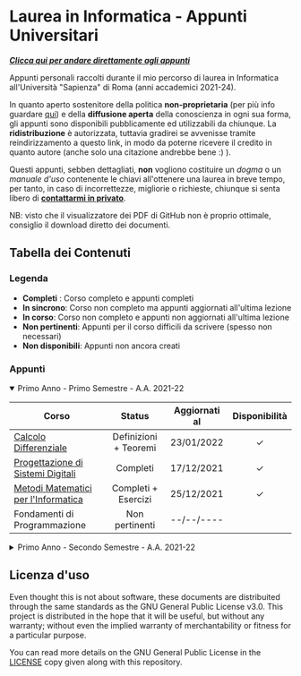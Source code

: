 # Laurea in Informatica - Appunti Universitari

[___Clicca qui per andare direttamente agli appunti___](#Appunti)

Appunti personali raccolti durante il mio percorso di laurea in Informatica all'Università "Sapienza" di Roma (anni accademici 2021-24).

In quanto aperto sostenitore della politica __non-proprietaria__ (per più info guardare [qui](https://en.wikipedia.org/wiki/Copyleft)) e della __diffusione aperta__ della conoscienza in ogni sua forma, gli appunti sono disponibili pubblicamente ed utilizzabili da chiunque. La __ridistribuzione__ è autorizzata, tuttavia gradirei se avvenisse tramite reindirizzamento a questo link, in modo da poterne ricevere il credito in quanto autore (anche solo una citazione andrebbe bene :) ).

Questi appunti, sebben dettagliati, __non__ vogliono costituire un _dogma_ o un _manuale d'uso_ contenente le chiavi all'ottenere una laurea in breve tempo, per tanto, in caso di incorrettezze, migliorie o richieste, chiunque si senta libero di [__contattarmi in privato__](https://t.me/Exyss).

NB: visto che il visualizzatore dei PDF di GitHub non è proprio ottimale, consiglio il download diretto dei documenti.

## Tabella dei Contenuti

### Legenda

- __Completi__ : Corso completo e appunti completi
- __In sincrono__: Corso non completo ma appunti aggiornati all'ultima lezione
- __In corso__: Corso non completo e appunti non aggiornati all'ultima lezione
- __Non pertinenti__: Appunti per il corso difficili da scrivere (spesso non necessari)
- __Non disponibili__: Appunti non ancora creati

### Appunti

<details open>
<summary>Primo Anno - Primo Semestre - A.A. 2021-22</summary>

| Corso | Status | Aggiornati al | Disponibilità |
| ----- | :----: | :-----------: | :-------------: |
| [Calcolo Differenziale](./Primo%20Anno/Calcolo%20Differenziale.pdf) | Definizioni + Teoremi | 23/01/2022 | &check; |
| [Progettazione di Sistemi Digitali](./Primo%20Anno/Progettazione%20di%20Sistemi%20Digitali.pdf) | Completi | 17/12/2021 |  &check; |
| [Metodi Matematici per l'Informatica](./Primo%20Anno/Metodi%20Matematici%20per%20l'Informatica.pdf) | Completi + Esercizi | 25/12/2021 | &check; |
| Fondamenti di Programmazione | Non pertinenti | --/--/---- | | 

</details>

<details>
<summary>Primo Anno - Secondo Semestre - A.A. 2021-22</summary>
Ancora niente qui!
</details>

## Licenza d'uso

Even thought this is not about software, these documents are distribuited through the same standards as the GNU General Public License v3.0. This project is distributed in the hope that it will be useful, but without any warranty; without even the implied warranty of merchantability or fitness for a particular purpose.

You can read more details on the GNU General Public License in the [LICENSE](./LICENSE) copy given along with this repository.
